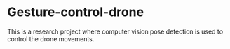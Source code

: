 # Gesture-control-drone
This is a research project where computer vision pose detection is used to control the drone movements.
